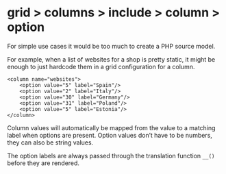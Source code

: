 # grid > columns > include > column > option

For simple use cases it would be too much to create a PHP source model.

For example, when a list of websites for a shop is pretty static, it might be enough to just hardcode them in a grid configuration for a column.


```markup
<column name="websites">
    <option value="5" label="Spain"/>
    <option value="2" label="Italy"/>
    <option value="30" label="Germany"/>
    <option value="31" label="Poland"/>
    <option value="5" label="Estonia"/>
</column>
```


Column values will automatically be mapped from the value to a matching label when options are present. Option values don’t have to be numbers, they can also be string values.


The option labels are always passed through the translation function `__()` before they are rendered.